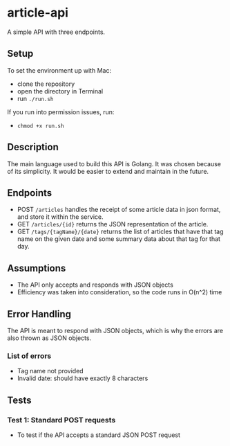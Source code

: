 # article-api
A simple API with three endpoints.

## Setup
To set the environment up with Mac:
- clone the repository
- open the directory in Terminal
- run `./run.sh`

If you run into permission issues, run:
- `chmod +x run.sh`

## Description
The main language used to build this API is Golang. It was chosen because of its simplicity. It would be easier to extend and maintain in the future.

## Endpoints
- POST `/articles` handles the receipt of some article data in json format, and store it within the service.
- GET `/articles/{id}` returns the JSON representation of the article.
- GET `/tags/{tagName}/{date}` returns the list of articles that have that tag name on the given date and some summary data about that tag for that day.

## Assumptions
- The API only accepts and responds with JSON objects
- Efficiency was taken into consideration, so the code runs in O(n^2) time


## Error Handling
The API is meant to respond with JSON objects, which is why the errors are also thrown as JSON objects.

### List of errors
- Tag name not provided
- Invalid date: should have exactly 8 characters

## Tests
### Test 1: Standard POST requests
- To test if the API accepts a standard JSON POST request
